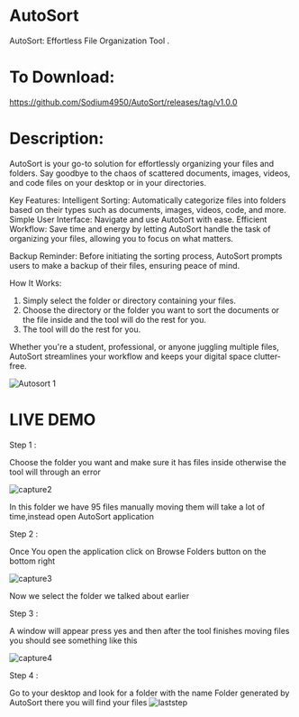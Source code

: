 # AutoSort
AutoSort: Effortless File Organization Tool .
# To Download:
   https://github.com/Sodium4950/AutoSort/releases/tag/v1.0.0

  
# Description:
AutoSort is your go-to solution for effortlessly organizing your files and folders. Say goodbye to the chaos of scattered documents, images, videos, and code files on your desktop or in your directories.

Key Features:
  Intelligent Sorting: Automatically categorize files into folders based on their types such as documents, images, videos, code, and more.
  Simple User Interface: Navigate and use AutoSort with ease.
  Efficient Workflow: Save time and energy by letting AutoSort handle the task of organizing your files, allowing you to focus on what matters.

Backup Reminder: Before initiating the sorting process, AutoSort prompts users to make a backup of their files, ensuring peace of mind.

How It Works:
1. Simply select the folder or directory containing your files.
2. Choose the directory or the folder you want to sort the documents or the file inside and the tool will do the rest for you.
3. The tool will do the rest for you.


Whether you're a student, professional, or anyone juggling multiple files, AutoSort streamlines your workflow and keeps your digital space clutter-free.

![Autosort 1](https://github.com/Sodium4950/AutoSort/assets/140848809/9700ca69-3767-4a14-a975-cd8b03c9d702)


# LIVE DEMO

  Step 1 :
  
  Choose the folder you want and make sure it has files inside otherwise the tool will through an error
  
  ![capture2](https://github.com/Sodium4950/AutoSort/assets/140848809/f9a84139-d9ba-481a-957e-7dc5f4d9711b)

  In this folder we have 95 files manually moving them will take a lot of time,instead open AutoSort application

  Step 2 :
  
  Once You open the application click on Browse Folders button on the bottom right
  
  ![capture3](https://github.com/Sodium4950/AutoSort/assets/140848809/b60254b8-e7e5-4208-bcfc-2201584a6fc8)

  Now we select the folder we talked about earlier
    
  Step 3 :
  
  A window will appear press yes and then after the tool finishes moving files you should see something like this
  
  ![capture4](https://github.com/Sodium4950/AutoSort/assets/140848809/77db1359-b24f-49ec-ac63-6f59545e489e)
    
  Step 4 :
  
   Go to your desktop and look for a folder with the name Folder generated by AutoSort there you will find your files 
  ![laststep](https://github.com/Sodium4950/AutoSort/assets/140848809/aecb9d12-aad3-4a2d-b8a9-0a610213005b)

